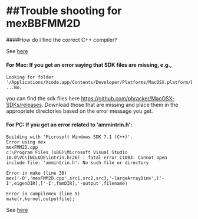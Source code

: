 ##Trouble shooting for  mexBBFMM2D
==========

####How do I find the correct C++ compiler?

See [here](http://www.mathworks.com/support/sysreq/previous_releases.html)

#### __For Mac:__ If you get an error saying that SDK files are missing, e.g.,  

```
Looking for folder '/Applications/Xcode.app/Contents/Developer/Platforms/MacOSX.platform/Developer/SDKs/MacOSX10.9.sdk' ...No. 
```

you can find the sdk files here https://github.com/phracker/MacOSX-SDKs/releases. Download those that are missing and place them in the appropriate directories based on the error message you get. 

#### __For PC:__ If you get an error related to 'ammintrin.h':
```
Building with 'Microsoft Windows SDK 7.1 (C++)'.
Error using mex
mexFMM2D.cpp
c:\Program Files (x86)\Microsoft Visual Studio 10.0\VC\INCLUDE\intrin.h(26) : fatal error C1083: Cannot open
include file: 'ammintrin.h': No such file or directory
 
Error in make (line 38)
mex('-O','mexFMM2D.cpp',src1,src2,src3,'-largeArrayDims',['-I',eigenDIR],['-I',fmmDIR],'-output',filename)
 
Error in compilemex (line 5)
make(r,kernel,outputfile);
```

See [here](http://www.mathworks.com/matlabcentral/answers/90383-fix-problem-when-mex-cpp-file)


